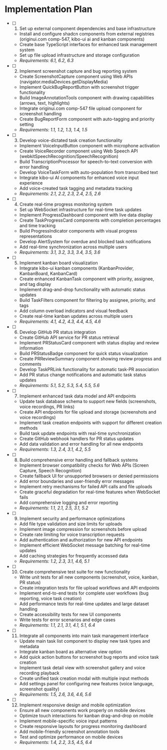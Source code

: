 # Implementation Plan

- [ ] 1. Set up external component dependencies and base infrastructure
  - Install and configure shadcn components from external registries (originui.com comp-547, kibo-ui ai and kanban components)
  - Create base TypeScript interfaces for enhanced task management system
  - Set up file upload infrastructure and storage configuration
  - _Requirements: 6.1, 6.2, 6.3_

- [ ] 2. Implement screenshot capture and bug reporting system
  - Create ScreenshotCapture component using Web APIs (navigator.mediaDevices.getDisplayMedia)
  - Implement QuickBugReportButton with screenshot trigger functionality
  - Build ImageAnnotationTools component with drawing capabilities (arrows, text, highlights)
  - Integrate originui.com comp-547 file upload component for screenshot handling
  - Create BugReportForm component with auto-tagging and priority setting
  - _Requirements: 1.1, 1.2, 1.3, 1.4, 1.5_

- [ ] 3. Develop voice-dictated task creation functionality
  - Implement VoiceInputButton component with microphone activation
  - Create VoiceRecorder component using Web Speech API (webkitSpeechRecognition/SpeechRecognition)
  - Build TranscriptionProcessor for speech-to-text conversion with error handling
  - Develop VoiceTaskForm with auto-population from transcribed text
  - Integrate kibo-ui AI components for enhanced voice input experience
  - Add voice-created task tagging and metadata tracking
  - _Requirements: 2.1, 2.2, 2.3, 2.4, 2.5, 2.6_

- [ ] 4. Create real-time progress monitoring system
  - Set up WebSocket infrastructure for real-time task updates
  - Implement ProgressDashboard component with live data display
  - Create TaskProgressCard components with completion percentages and time tracking
  - Build ProgressIndicator components with visual progress representations
  - Develop AlertSystem for overdue and blocked task notifications
  - Add real-time synchronization across multiple users
  - _Requirements: 3.1, 3.2, 3.3, 3.4, 3.5, 3.6_

- [ ] 5. Implement kanban board visualization
  - Integrate kibo-ui kanban components (KanbanProvider, KanbanBoard, KanbanCard)
  - Create enhanced KanbanTask component with priority, assignee, and tag display
  - Implement drag-and-drop functionality with automatic status updates
  - Build TaskFilters component for filtering by assignee, priority, and tags
  - Add column overload indicators and visual feedback
  - Create real-time kanban updates across multiple users
  - _Requirements: 4.1, 4.2, 4.3, 4.4, 4.5, 4.6_

- [ ] 6. Develop GitHub PR status integration
  - Create GitHub API service for PR status retrieval
  - Implement PRStatusCard component with status display and review information
  - Build PRStatusBadge component for quick status visualization
  - Create PRReviewSummary component showing review progress and comments
  - Develop TaskPRLink functionality for automatic task-PR association
  - Add PR status change notifications and automatic task status updates
  - _Requirements: 5.1, 5.2, 5.3, 5.4, 5.5, 5.6_

- [ ] 7. Implement enhanced task data model and API endpoints
  - Update task database schema to support new fields (screenshots, voice recordings, PR links)
  - Create API endpoints for file upload and storage (screenshots and voice recordings)
  - Implement task creation endpoints with support for different creation methods
  - Build task update endpoints with real-time synchronization
  - Create GitHub webhook handlers for PR status updates
  - Add data validation and error handling for all new endpoints
  - _Requirements: 1.3, 2.4, 3.1, 4.2, 5.5_

- [ ] 8. Build comprehensive error handling and fallback systems
  - Implement browser compatibility checks for Web APIs (Screen Capture, Speech Recognition)
  - Create fallback UI for unsupported browsers or denied permissions
  - Add error boundaries and user-friendly error messages
  - Implement retry mechanisms for failed API calls and file uploads
  - Create graceful degradation for real-time features when WebSocket fails
  - Add comprehensive logging and error reporting
  - _Requirements: 1.1, 2.1, 2.5, 3.1, 5.2_

- [ ] 9. Implement security and performance optimizations
  - Add file type validation and size limits for uploads
  - Implement image compression for screenshots before upload
  - Create rate limiting for voice transcription requests
  - Add authentication and authorization for new API endpoints
  - Implement efficient WebSocket message batching for real-time updates
  - Add caching strategies for frequently accessed data
  - _Requirements: 1.2, 2.3, 3.1, 4.6, 5.1_

- [ ] 10. Create comprehensive test suite for new functionality
  - Write unit tests for all new components (screenshot, voice, kanban, PR status)
  - Create integration tests for file upload workflows and API endpoints
  - Implement end-to-end tests for complete user workflows (bug reporting, voice task creation)
  - Add performance tests for real-time updates and large dataset handling
  - Create accessibility tests for new UI components
  - Write tests for error scenarios and edge cases
  - _Requirements: 1.1, 2.1, 3.1, 4.1, 5.1, 6.4_

- [ ] 11. Integrate all components into main task management interface
  - Update main task list component to display new task types and metadata
  - Integrate kanban board as alternative view option
  - Add quick action buttons for screenshot bug reports and voice task creation
  - Implement task detail view with screenshot gallery and voice recording playback
  - Create unified task creation modal with multiple input methods
  - Add settings panel for configuring new features (voice language, screenshot quality)
  - _Requirements: 1.5, 2.6, 3.6, 4.6, 5.6_

- [ ] 12. Implement responsive design and mobile optimization
  - Ensure all new components work properly on mobile devices
  - Optimize touch interactions for kanban drag-and-drop on mobile
  - Implement mobile-specific voice input patterns
  - Create responsive layouts for progress monitoring dashboard
  - Add mobile-friendly screenshot annotation tools
  - Test and optimize performance on mobile devices
  - _Requirements: 1.4, 2.2, 3.5, 4.5, 6.4_